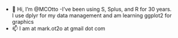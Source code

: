 - 👋 Hi, I’m @MCOtto
-I've been using S, Splus, and R for 30 years.  
I use dplyr for my data management and am learning ggplot2 for graphics
- 📫 I am at mark.ot2o at gmail dot com

<!---
MCOtto/MCOtto is a ✨ special ✨ repository because its `README.md` (this file) appears on your GitHub profile.
You can click the Preview link to take a look at your changes.
--->
